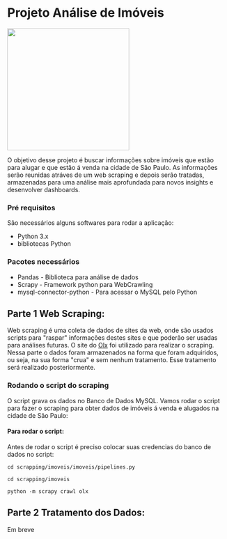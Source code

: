 # Projeto Análise de Imóveis
<img src ='https://user-images.githubusercontent.com/71283631/153653859-ef94ab73-aa6f-4b28-94ce-5a091803bf4e.jpeg' height=280>


O objetivo desse projeto é buscar informações sobre imóveis que estão para alugar e que estão á venda na cidade de São Paulo. As informações serão reunidas atráves de um web scraping e depois serão tratadas, armazenadas para uma análise mais aprofundada para novos insights e desenvolver dashboards.
### Pré requisitos
São necessários alguns softwares para rodar a aplicação:
* Python 3.x
* bibliotecas Python
### Pacotes necessários
* Pandas - Biblioteca para análise de dados
* Scrapy - Framework python para WebCrawling
* mysql-connector-python - Para acessar o MySQL pelo Python

## Parte 1 Web Scraping:
Web scraping é uma coleta de dados de sites da web, onde são usados scripts para "raspar" informações destes sites e que poderão ser usadas para análises futuras.
O site do <a href='https://www.olx.com.br/'>Olx</a> foi utilizado para realizar o scraping.<br>
Nessa parte o dados foram armazenados na forma que foram adquiridos, ou seja, na sua forma "crua" e sem nenhum tratamento. Esse tratamento será realizado posteriormente.<br>
### Rodando o script do scraping
O script grava os dados no Banco de Dados MySQL.
Vamos rodar o script para fazer o scraping para obter dados de imóveis á venda e alugados na cidade de São Paulo:
#### Para rodar o script:

Antes de rodar o script é preciso colocar suas credencias do banco de dados no script:
```
cd scrapping/imoveis/imoveis/pipelines.py
```

```
cd scrapping/imoveis
```
```
python -m scrapy crawl olx
```
## Parte 2 Tratamento dos Dados:
Em breve
